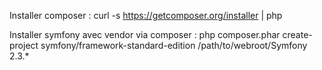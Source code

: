 Installer composer :
curl -s https://getcomposer.org/installer | php

Installer symfony avec vendor via composer :
php composer.phar create-project symfony/framework-standard-edition /path/to/webroot/Symfony 2.3.*

